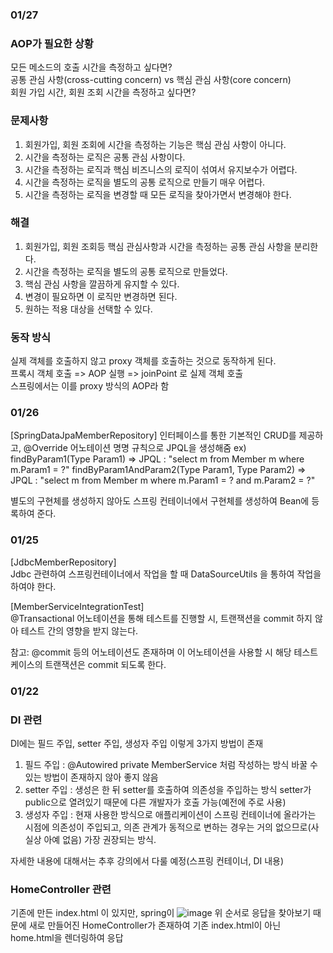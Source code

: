 ### 01/27

### AOP가 필요한 상황
모든 메소드의 호출 시간을 측정하고 싶다면?  
공통 관심 사항(cross-cutting concern) vs 핵심 관심 사항(core concern)  
회원 가입 시간, 회원 조회 시간을 측정하고 싶다면?  

### 문제사항
1. 회원가입, 회원 조회에 시간을 측정하는 기능은 핵심 관심 사항이 아니다.  
2. 시간을 측정하는 로직은 공통 관심 사항이다.
3. 시간을 측정하는 로직과 핵심 비즈니스의 로직이 섞여서 유지보수가 어렵다.
4. 시간을 측정하는 로직을 별도의 공통 로직으로 만들기 매우 어렵다.
5. 시간을 측정하는 로직을 변경할 때 모든 로직을 찾아가면서 변경해야 한다.

### 해결
1. 회원가입, 회원 조회등 핵심 관심사항과 시간을 측정하는 공통 관심 사항을 분리한다.
2. 시간을 측정하는 로직을 별도의 공통 로직으로 만들었다.
3. 핵심 관심 사항을 깔끔하게 유지할 수 있다.
4. 변경이 필요하면 이 로직만 변경하면 된다.
5. 원하는 적용 대상을 선택할 수 있다.

### 동작 방식
실제 객체를 호출하지 않고 proxy 객체를 호출하는 것으로 동작하게 된다.  
프록시 객체 호출 => AOP 실행 => joinPoint 로 실제 객체 호출  
스프링에서는 이를 proxy 방식의 AOP라 함


### 01/26
[SpringDataJpaMemberRepository]
인터페이스를 통한 기본적인 CRUD를 제공하고, @Override 어노테이션 명명 규칙으로 JPQL을 생성해줌
ex) findByParam1(Type Param1)  => JPQL : "select m from Member m where m.Param1 = ?"
    findByParam1AndParam2(Type Param1, Type Param2)  => JPQL : "select m from Member m where m.Param1 = ? and m.Param2 = ?"

별도의 구현체를 생성하지 않아도 스프링 컨테이너에서 구현체를 생성하여 Bean에 등록하여 준다.



### 01/25

[JdbcMemberRepository]  
Jdbc 관련하여 스프링컨테이너에서 작업을 할 때 DataSourceUtils
을 통하여 작업을 하여야 한다.

[MemberServiceIntegrationTest]  
@Transactional 어노테이션을 통해 테스트를 진행할 시,
트랜잭션을 commit 하지 않아 테스트 간의 영향을 받지 않는다.

참고: @commit 등의 어노테이션도 존재하며 이 어노테이션을 사용할 시 해당 테스트 케이스의 트랜잭션은 commit 되도록 한다. 





### 01/22


### DI 관련
DI에는 필드 주입, setter 주입, 생성자 주입 이렇게 3가지 방법이 존재

1. 필드 주입 : @Autowired private MemberService 처럼 작성하는 방식
            바꿀 수 있는 방법이 존재하지 않아 좋지 않음
2. setter 주입 : 생성은 한 뒤 setter를 호출하여 의존성을 주입하는 방식
            setter가 public으로 열려있기 때문에 다른 개발자가 호출 가능(예전에 주로 사용)
3. 생성자 주입 : 현재 사용한 방식으로 애플리케이션이 스프링 컨테이너에 올라가는 시점에
            의존성이 주입되고, 의존 관계가 동적으로 변하는 경우는 거의 없으므로(사실상 아예 없음) 가장 권장되는 방식.

자세한 내용에 대해서는 추후 강의에서 다룰 예정(스프링 컨테이너, DI 내용)

### HomeController 관련

기존에 만든 index.html 이 있지만, spring이 
![image](https://user-images.githubusercontent.com/34308156/150632182-62fa1f39-fedc-4b39-a756-f2b0993df4ef.png)
위 순서로 응답을 찾아보기 때문에 새로 만들어진 HomeController가 존재하여 기존 index.html이 아닌
home.html을 렌더링하여 응답


